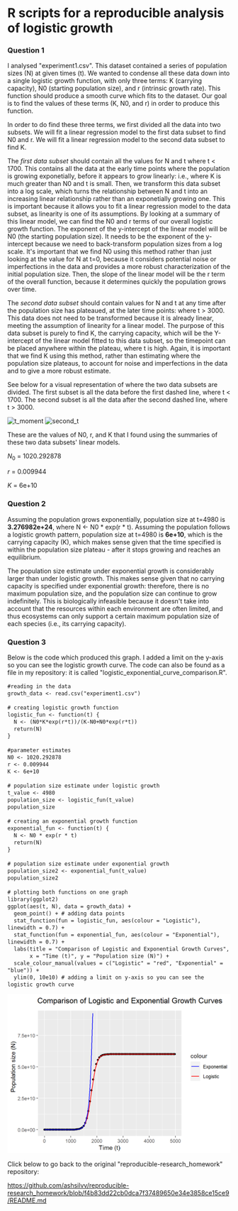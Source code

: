 # R scripts for a reproducible analysis of logistic growth

### **Question 1**

I analysed "experiment1.csv". This dataset contained a series of population sizes (N) at given times (t). We wanted to condense all these data down into a single logistic growth function, with only three terms: K (carrying capacity), N0 (starting population size), and r (intrinsic growth rate). This function should produce a smooth curve which fits to the dataset. Our goal is to find the values of these terms (K, N0, and r) in order to produce this function. 

In order to do find these three terms, we first divided all the data into two subsets. We will fit a linear regression model to the first data subset to find N0 and r. We will fit a linear regression model to the second data subset to find K. 

The *first data subset* should contain all the values for N and t where t < 1700. This contains all the data at the early time points where the population is growing exponetially, before it appears to grow linearly: i.e., where K is much greater than N0 and t is small. Then, we transform this data subset into a log scale, which turns the relationship between N and t into an increasing linear relationship rather than an exponetially growing one. This is important because it allows you to fit a linear regression model to the data subset, as linearity is one of its assumptions. By looking at a summary of this linear model, we can find the N0 and r terms of our overall logistic growth function. The exponent of the y-intercept of the linear model will be N0 (the starting population size). It needs to be the exponent of the y-intercept because we need to back-transform population sizes from a log scale. It's important that we find N0 using this method rather than just looking at the value for N at t=0, because it considers potential noise or imperfections in the data and provides a more robust characterization of the initial population size. Then, the slope of the linear model will be the r term of the overall function, because it determines quickly the population grows over time. 

The *second data subset* should contain values for N and t at any time after the population size has plateaued, at the later time points: where t > 3000. This data does not need to be transformed because it is already linear, meeting the assumption of linearity for a linear model. The purpose of this data subset is purely to find K, the carrying capacity, which will be the Y-intercept of the linear model fitted to this data subset, so the timepoint can be placed anywhere within the plateau, where t is high. Again, it is important that we find K using this method, rather than estimating where the population size plateaus, to account for noise and imperfections in the data and to give a more robust estimate. 

See below for a visual representation of where the two data subsets are divided. The first subset is all the data before the first dashed line, where t < 1700. The second subset is all the data after the second dashed line, where t > 3000. 

![t_moment](https://github.com/ashsilvv/logistic_growth/assets/150149935/352c1b32-0fa9-40e6-b840-575b7efbf7b6)
![second_t](https://github.com/ashsilvv/logistic_growth/assets/150149935/ec2084a2-7e1d-4ad8-ba21-0852e3925a55)

These are the values of N0, r, and K that I found using the summaries of these two data subsets' linear models. 

$N_0$ = 1020.292878

$r$ = 0.009944

$K$ = 6e+10


### **Question 2**

Assuming the population grows exponentially, population size at t=4980 is **3.276982e+24**, where N <- N0 * exp(r * t). 
Assuming the population follows a logistic growth pattern, population size at t=4980 is **6e+10**, which is the carrying capacity (K), which makes sense given that the time specified is within the population size plateau - after it stops growing and reaches an equilibrium. 

The population size estimate under exponential growth is considerably larger than under logistic growth. This makes sense given that no carrying capacity is specified under exponential growth: therefore, there is no maximum population size, and the population size can continue to grow indefinitely. This is biologically infeasible because it doesn't take into account that the resources within each environment are often limited, and thus ecosystems can only support a certain maximum population size of each species (i.e., its carrying capacity). 


### **Question 3** 

Below is the code which produced this graph. I added a limit on the y-axis so you can see the logistic growth curve. The code can also be found as a file in my repository: it is called "logistic_exponential_curve_comparison.R". 

```
#reading in the data
growth_data <- read.csv("experiment1.csv")

# creating logistic growth function
logistic_fun <- function(t) {
  N <- (N0*K*exp(r*t))/(K-N0+N0*exp(r*t))
  return(N)
}

#parameter estimates 
N0 <- 1020.292878
r <- 0.009944
K <- 6e+10

# population size estimate under logistic growth 
t_value <- 4980
population_size <- logistic_fun(t_value)
population_size

# creating an exponential growth function 
exponential_fun <- function(t) {
  N <- N0 * exp(r * t)
  return(N)
}

# population size estimate under exponential growth
population_size2 <- exponential_fun(t_value)
population_size2

# plotting both functions on one graph 
library(ggplot2)
ggplot(aes(t, N), data = growth_data) +
  geom_point() + # adding data points 
  stat_function(fun = logistic_fun, aes(colour = "Logistic"), linewidth = 0.7) +
  stat_function(fun = exponential_fun, aes(colour = "Exponential"), linewidth = 0.7) +
  labs(title = "Comparison of Logistic and Exponential Growth Curves", 
       x = "Time (t)", y = "Population size (N)") +
  scale_colour_manual(values = c("Logistic" = "red", "Exponential" = "blue")) + 
  ylim(0, 10e10) # adding a limit on y-axis so you can see the logistic growth curve
```
![Graph comparing exponential and logistic population growth curve](https://github.com/ashsilvv/logistic_growth/blob/main/exponential%20logistic%20curves.png?raw=true)


Click below to go back to the original "reproducible-research_homework" repository: 

https://github.com/ashsilvv/reproducible-research_homework/blob/f4b83dd22cb0dca7f37489650e34e3858ce15ce9/README.md 
